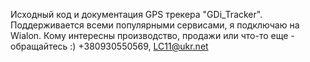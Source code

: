 Исходный код и документация GPS трекера "GDi_Tracker". Поддерживается всеми популярными сервисами, я подключаю на Wialon. Кому интересны производство, продажи или что-то еще - обращайтесь :)
+380930550569, LC11@ukr.net
